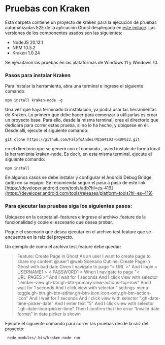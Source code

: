 # Pruebas con Kraken

Esta carpeta contiene un proyecto de kraken para la ejecución de pruebas automatizadas E2E de la aplicación Ghost desplegada en [este enlace](https://ghost-ur1e.onrender.com). Las versiones de los componentes usados son las siguientes:

- NodeJS 20.12.1
- NPM 10.5.2
- Kraken 1.0.24

Se ejecutaron las pruebas en las plataformas de Windows 11 y Windows 10.

### Pasos para instalar Kraken

Para instalar la herramienta, abra una terminal e ingrese el siguiente comando:
```
npm install kraken-node -g
```
Una vez que haya terminado la instalación, ya podrá usar las herramientas de Kraken. Lo primero que debe hacer para comenzar a utilizarlas es crear un proyecto base. Para ello, desde la misma terminal, cree el directorio que dedicará para correr estas prueba, si no lo ha hecho, y ubíquese en él. Desde allí, ejecute el siguiente comando:

```
git clone https://github.com/FalofoAndes/MISW4103-GRUPO22.git
```
en el directorio que se generó con el comando , usted instale de forma local la herramienta kraken-node. Es decir, en esta misma terminal, ejecute el siguiente comando:
```
npm install 
```
En algunos casos se debe instalar y configurar el Android Debug Bridge (adb) en su equipo.
Se recomienda seguir el paso a paso de este link [https://developer.android.com/tools/adb?hl=es-419](https://developer.android.com/tools/releases/platform-tools?hl=es-419)


### Para ejecutar las pruebas siga los siguientes pasos:

Ubiquece en la carpeta all-features e ingrese al archivo .feature de la funcionalidad  y copie el escenario que desea probar.

Pegue el escenario que desea ejecutar en el archivo test.feature que se encuentra en la raíz del proyecto. 

Un ejemplo de como el archivo test.feature debe quedar:

> Feature: Create Page in Ghost
  As an user I want to create page to share my content 
  @user1 @web
  Scenario Outline: Create Page in Ghost with bad date
    Given I navigate to page "< URL >"
    And I login < USERNAME1 > < PASSWORD1 >
    When I navigate to page "< URL_PAGES >"
    And I wait for 1 seconds
    And I click view with selector ".ember-view.gh-btn.gh-btn-primary.view-actions-top-row"
    And I wait for 1 seconds
    And I click view with selector ".settings-menu-toggle.gh-btn.gh-btn-editor.gh-btn-icon.icon-only.gh-btn-action-icon"
    And I wait for 1 seconds
    And I click view with selector ".gh-date-time-picker-date"
    And I enter text "5"
    And I click view with selector ".gh-date-time-picker-time"
    Then I confirm that the error "Invalid date format" in date picker is shown



Ejecute el siguiente comando para correr las pruebas desde la raíz del proyecto:
```
 node_modules/.bin/kraken-node run 
 ```



